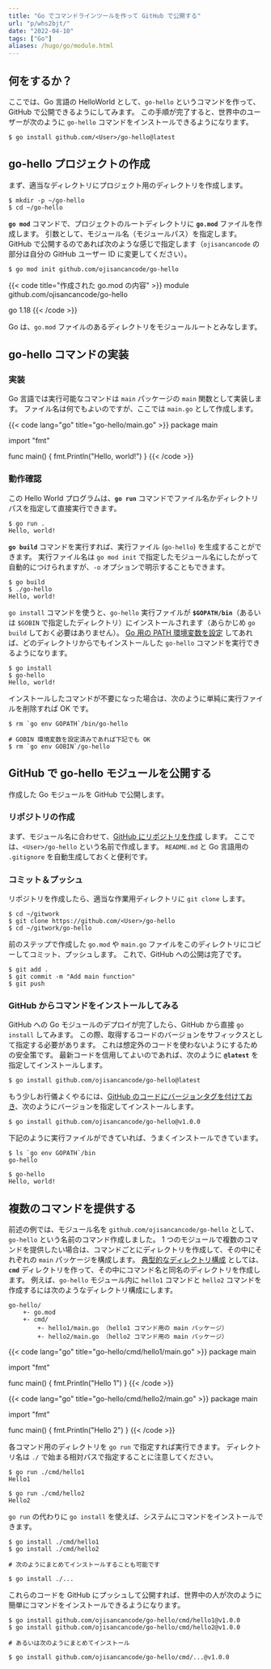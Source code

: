 ```yaml
---
title: "Go でコマンドラインツールを作って GitHub で公開する"
url: "p/whs2bjt/"
date: "2022-04-10"
tags: ["Go"]
aliases: /hugo/go/module.html
---
```


何をするか？
----

ここでは、Go 言語の HelloWorld として、`go-hello` というコマンドを作って、GitHub で公開できるようにしてみます。
この手順が完了すると、世界中のユーザーが次のように `go-hello` コマンドをインストールできるようになります。

```console
$ go install github.com/<User>/go-hello@latest
```


go-hello プロジェクトの作成
----

まず、適当なディレクトリにプロジェクト用のディレクトリを作成します。

```console
$ mkdir -p ~/go-hello
$ cd ~/go-hello
```

__`go mod`__ コマンドで、プロジェクトのルートディレクトリに __`go.mod`__ ファイルを作成します。
引数として、モジュール名（モジュールパス）を指定します。
GitHub で公開するのであれば次のような感じで指定します（`ojisancancode` の部分は自分の GitHub ユーザー ID に変更してください）。

```console
$ go mod init github.com/ojisancancode/go-hello
```

{{< code title="作成された go.mod の内容" >}}
module github.com/ojisancancode/go-hello

go 1.18
{{< /code >}}

Go は、`go.mod` ファイルのあるディレクトリをモジュールルートとみなします。


go-hello コマンドの実装
----

### 実装

Go 言語では実行可能なコマンドは `main` パッケージの `main` 関数として実装します。
ファイル名は何でもよいのですが、ここでは `main.go` として作成します。

{{< code lang="go" title="go-hello/main.go" >}}
package main

import "fmt"

func main() {
	fmt.Println("Hello, world!")
}
{{< /code >}}

### 動作確認

この Hello World プログラムは、__`go run`__ コマンドでファイル名かディレクトリパスを指定して直接実行できます。

```console
$ go run .
Hello, world!
```

__`go build`__ コマンドを実行すれば、実行ファイル (`go-hello`) を生成することができます。
実行ファイル名は `go mod init` で指定したモジュール名にしたがって自動的につけられますが、`-o` オプションで明示することもできます。

```console
$ go build
$ ./go-hello
Hello, world!
```

`go install` コマンドを使うと、`go-hello` 実行ファイルが __`$GOPATH/bin`__（あるいは `$GOBIN` で指定したディレクトリ）にインストールされます（あらかじめ `go build` しておく必要はありません）。
[Go 用の PATH 環境変数を設定](/p/s258beh/) してあれば、どのディレクトリからでもインストールした `go-hello` コマンドを実行できるようになります。

```console
$ go install
$ go-hello
Hello, world!
```

インストールしたコマンドが不要になった場合は、次のように単純に実行ファイルを削除すれば OK です。

```console
$ rm `go env GOPATH`/bin/go-hello

# GOBIN 環境変数を設定済みであれば下記でも OK
$ rm `go env GOBIN`/go-hello
```


GitHub で go-hello モジュールを公開する
----

作成した Go モジュールを GitHub で公開します。

### リポジトリの作成

まず、モジュール名に合わせて、[GitHub にリポジトリを作成](https://github.com/new) します。
ここでは、`<User>/go-hello` という名前で作成します。
`README.md` と Go 言語用の `.gitignore` を自動生成しておくと便利です。

### コミット＆プッシュ

リポジトリを作成したら、適当な作業用ディレクトリに `git clone` します。

```console
$ cd ~/gitwork
$ git clone https://github.com/<User>/go-hello
$ cd ~/gitwork/go-hello
```

前のステップで作成した `go.mod` や `main.go` ファイルをこのディレクトリにコピーしてコミット、プッシュします。
これで、GitHub への公開は完了です。

```console
$ git add .
$ git commit -m "Add main function"
$ git push
```

### GitHub からコマンドをインストールしてみる

GitHub への Go モジュールのデプロイが完了したら、GitHub から直接 `go install` してみます。
この際、取得するコードのバージョンをサフィックスとして指定する必要があります。
これは想定外のコードを使わないようにするための安全策です。
最新コードを信用してよいのであれば、次のように __`@latest`__ を指定してインストールします。

```console
$ go install github.com/ojisancancode/go-hello@latest
```

もう少しお行儀よくやるには、[GitHub のコードにバージョンタグを付けておき](/p/y2cmv5d/)、次のようにバージョンを指定してインストールします。

```console
$ go install github.com/ojisancancode/go-hello@v1.0.0
```

下記のように実行ファイルができていれば、うまくインストールできています。

```console
$ ls `go env GOPATH`/bin
go-hello

$ go-hello
Hello, world!
```


複数のコマンドを提供する
----

前述の例では、モジュール名を `github.com/ojisancancode/go-hello` として、`go-hello` という名前のコマンド作成しました。
1 つのモジュールで複数のコマンドを提供したい場合は、コマンドごとにディレクトリを作成して、その中にそれぞれの `main` パッケージを構成します。
[典型的なディレクトリ構成](https://github.com/golang-standards/project-layout/blob/master/README.md) としては、__`cmd`__ ディレクトリを作って、その中にコマンド名と同名のディレクトリを作成します。
例えば、`go-hello` モジュール内に `hello1` コマンドと `hello2` コマンドを作成するには次のようなディレクトリ構成にします。

```
go-hello/
    +- go.mod
    +- cmd/
        +- hello1/main.go （hello1 コマンド用の main パッケージ）
        +- hello2/main.go （hello2 コマンド用の main パッケージ）
```

{{< code lang="go" title="go-hello/cmd/hello1/main.go" >}}
package main

import "fmt"

func main() {
	fmt.Println("Hello 1")
}
{{< /code >}}

{{< code lang="go" title="go-hello/cmd/hello2/main.go" >}}
package main

import "fmt"

func main() {
	fmt.Println("Hello 2")
}
{{< /code >}}

各コマンド用のディレクトリを `go run` で指定すれば実行できます。
ディレクトリ名は `./` で始まる相対パスで指定することに注意してください。

```console
$ go run ./cmd/hello1
Hello1

$ go run ./cmd/hello2
Hello2
```

`go run` の代わりに `go install` を使えば、システムにコマンドをインストールできます。

```console
$ go install ./cmd/hello1
$ go install ./cmd/hello2

# 次のようにまとめてインストールすることも可能です

$ go install ./...
```

これらのコードを GitHub にプッシュして公開すれば、世界中の人が次のように簡単にコマンドをインストールできるようになります。

```console
$ go install github.com/ojisancancode/go-hello/cmd/hello1@v1.0.0
$ go install github.com/ojisancancode/go-hello/cmd/hello2@v1.0.0

# あるいは次のようにまとめてインストール

$ go install github.com/ojisancancode/go-hello/cmd/...@v1.0.0
```

